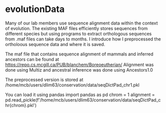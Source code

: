 # evolutionData
Many of our lab members use sequence alignment data within the context of evolution. The existing MAF files efficiently stores sequences from different species but using programs to extract orthologous sequences from .maf files can take days to months. I introduce how I preprocessed the ortholoous sequence data and where it is saved.

The maf file that contains sequence alignment of mammals and inferred ancestors can be found at
https://repo.cs.mcgill.ca/PUB/blanchem/Boreoeutherian/
Alignment was done using Multiz and ancestral inference was done using Ancestors1.0

The preprocessed version is stored at
/home/mcb/users/dlim63/conservation/data/seqDictPad_chr1.pkl

You can load it using pandas 
import pandas as pd
chrom = 1
alignment = pd.read_pickle(f'/home/mcb/users/dlim63/conservation/data/seqDictPad_chr{chrom}.pkl')
